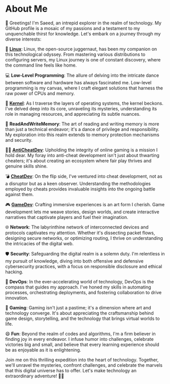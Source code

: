 # About Me

👋 Greetings! I'm Saeed, an intrepid explorer in the realm of technology. My GitHub profile is a mosaic of my passions and a testament to my unquenchable thirst for knowledge. Let's embark on a journey through my diverse interests:

🐧 [**Linux**](https://github.com/saeed-khatami/linux): Linux, the open-source juggernaut, has been my companion on this technological odyssey. From mastering various distributions to configuring servers, my Linux journey is one of constant discovery, where the command line feels like home.

💻 **Low-Level Programming**: The allure of delving into the intricate dance between software and hardware has always fascinated me. Low-level programming is my canvas, where I craft elegant solutions that harness the raw power of CPUs and memory.

🔬 [**Kernel**](https://github.com/saeed-khatami/Kernel): As I traverse the layers of operating systems, the kernel beckons. I've delved deep into its core, unraveling its mysteries, understanding its role in managing resources, and appreciating its subtle nuances.

🔐 **ReadAndWriteMemory**: The art of reading and writing memory is more than just a technical endeavor; it's a dance of privilege and responsibility. My exploration into this realm extends to memory protection mechanisms and security.

🕵️‍♂️ **[AntiCheatDev](https://github.com/saeed-khatami/CounterCheat)**: Upholding the integrity of online gaming is a mission I hold dear. My foray into anti-cheat development isn't just about thwarting cheaters; it's about creating an ecosystem where fair play thrives and genuine skills shine.

💣 [**CheatDev**](https://github.com/saeed-khatami/Dota2Cheat): On the flip side, I've ventured into cheat development, not as a disruptor but as a keen observer. Understanding the methodologies employed by cheats provides invaluable insights into the ongoing battle against them.

🎮 [**GameDev**](https://github.com/saeed-khatami/voozi): Crafting immersive experiences is an art form I cherish. Game development lets me weave stories, design worlds, and create interactive narratives that captivate players and fuel their imagination.

🌐 **Network**: The labyrinthine network of interconnected devices and protocols captivates my attention. Whether it's dissecting packet flows, designing secure networks, or optimizing routing, I thrive on understanding the intricacies of the digital web.

🛡️ **Security**: Safeguarding the digital realm is a solemn duty. I'm relentless in my pursuit of knowledge, diving into both offensive and defensive cybersecurity practices, with a focus on responsible disclosure and ethical hacking.

🚀 **DevOps**: In the ever-accelerating world of technology, DevOps is the compass that guides my approach. I've honed my skills in automating processes, orchestrating deployments, and fostering collaboration to drive innovation.

🎯 **Gaming**: Gaming isn't just a pastime; it's a dimension where art and technology converge. It's about appreciating the craftsmanship behind game design, storytelling, and the technology that brings virtual worlds to life.

😄 **Fun**: Beyond the realm of codes and algorithms, I'm a firm believer in finding joy in every endeavor. I infuse humor into challenges, celebrate victories big and small, and believe that every learning experience should be as enjoyable as it is enlightening.

Join me on this thrilling expedition into the heart of technology. Together, we'll unravel the mysteries, confront challenges, and celebrate the marvels that this digital universe has to offer. Let's make technology an extraordinary adventure! 🌟🚀
